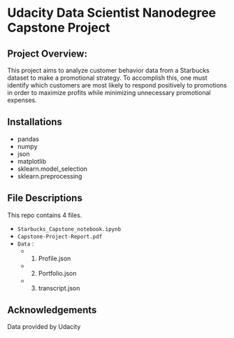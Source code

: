 # Udacity Data Scientist Nanodegree Capstone Project
## Project Overview:
This project aims to analyze customer behavior data from a Starbucks dataset to make a promotional strategy. To accomplish this, one must identify which customers are most likely to respond positively to promotions in order to maximize profits while minimizing unnecessary promotional expenses.

## Installations
- pandas
- numpy
- json
- matplotlib
- sklearn.model_selection
- sklearn.preprocessing

## File Descriptions
This repo contains 4 files. 
- `Starbucks_Capstone_notebook.ipynb`
-  `Capstone-Project-Report.pdf`
-   `Data` :
    - 1. Profile.json
    - 2. Portfolio.json
    - 3. transcript.json
 
## Acknowledgements
Data provided by Udacity